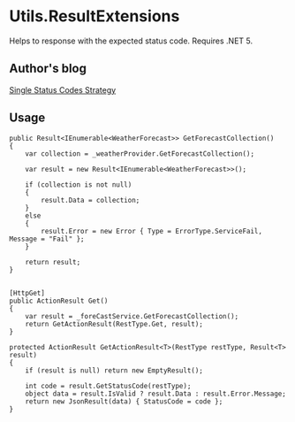 # Utils.ResultExtensions

Helps to response with the expected status code. Requires .NET 5.

## Author's blog

[Single Status Codes Strategy](https://akovanev.com/blogs/2020/09/09/how-to-sanitize-sensitive-data)

## Usage

```
public Result<IEnumerable<WeatherForecast>> GetForecastCollection()
{
    var collection = _weatherProvider.GetForecastCollection();

    var result = new Result<IEnumerable<WeatherForecast>>();

    if (collection is not null)
    {
        result.Data = collection;
    }
    else
    {
        result.Error = new Error { Type = ErrorType.ServiceFail, Message = "Fail" };
    }

    return result;
}


[HttpGet]
public ActionResult Get()
{
    var result = _foreCastService.GetForecastCollection();
    return GetActionResult(RestType.Get, result);
}

protected ActionResult GetActionResult<T>(RestType restType, Result<T> result)
{
    if (result is null) return new EmptyResult();

    int code = result.GetStatusCode(restType);
    object data = result.IsValid ? result.Data : result.Error.Message;
    return new JsonResult(data) { StatusCode = code };
}
```

